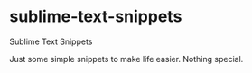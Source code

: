 sublime-text-snippets
=====================

Sublime Text Snippets

Just some simple snippets to make life easier. Nothing special.
